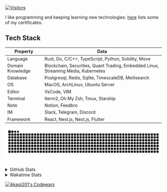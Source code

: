 <!-- markdownlint-disable MD041 MD010 MD033 -->
[![Visitors](https://api.visitorbadge.io/api/daily?path=Akagi201%2FAkagi201&label=Visitors%20Today&countColor=%2337d67a)](https://visitorbadge.io/status?path=Akagi201%2FAkagi201)

I like programming and keeping learning new technologies. [here](https://github.com/Akagi201/blockchain) lists some of my certificates.

## Tech Stack

| Property         	| Data                                                                               	|
|------------------	|------------------------------------------------------------------------------------	|
| Language         	| Rust, Go, C/C++, TypeScript, Python, Solidity, Move                                 |
| Domain Knowledge 	| Blockchain, Securities, Quant Trading, Embedded Linux, Streaming Media, Kubernetes 	|
| Database         	| Postgresql, Redis, Sqlite, TimescaleDB, Meilisearch                                 |
| OS               	| MacOS, ArchLinux, Ubuntu Server                                                     |
| Editor           	| VsCode, VIM                                                                        	|
| Terminal          | Iterm2, Oh My Zsh, Tmux, Starship                                                   |
| Note             	| Notion, Feedbro                                                                    	|
| IM               	| Slack, Telegram, Discord                                                            |
| Framework         | React, Nest.js, Next.js, Flutter                                                   	|

[![github contribution grid snake animation](https://raw.githubusercontent.com/Akagi201/Akagi201/output/github-contribution-grid-snake.svg#gh-light-mode-only)](https://github.com/Akagi201)

<details>
<summary>GitHub Stats</summary>
  <a href="https://github.com/Akagi201"><img alt="Profile Detail" src="https://raw.githubusercontent.com/Akagi201/Akagi201/master/profile-summary-card-output/dracula/0-profile-details.svg" /></a>
  <a href="https://github.com/Akagi201"><img alt="Github Stats" src="https://raw.githubusercontent.com/Akagi201/Akagi201/master/profile-summary-card-output/dracula/3-stats.svg" /></a>
  <a href="https://github.com/Akagi201"><img alt="Lang By Commits" src="https://raw.githubusercontent.com/Akagi201/Akagi201/master/profile-summary-card-output/dracula/2-most-commit-language.svg" /></a>
</details>

<details>
<summary>Wakatime Stats</summary>
<br>

<!--START_SECTION:waka-->

```txt
From: 29 June 2023 - To: 06 July 2023

Total Time: 63 hrs 54 mins

Other             55 hrs 9 mins   █████████████████████▓░░░   86.30 %
sh                4 hrs 5 mins    █▓░░░░░░░░░░░░░░░░░░░░░░░   06.41 %
Rust              1 hr 55 mins    ▓░░░░░░░░░░░░░░░░░░░░░░░░   03.01 %
Markdown          54 mins         ▒░░░░░░░░░░░░░░░░░░░░░░░░   01.42 %
TOML              45 mins         ▒░░░░░░░░░░░░░░░░░░░░░░░░   01.18 %
TypeScript        23 mins         ░░░░░░░░░░░░░░░░░░░░░░░░░   00.62 %
YAML              22 mins         ░░░░░░░░░░░░░░░░░░░░░░░░░   00.58 %
Go                7 mins          ░░░░░░░░░░░░░░░░░░░░░░░░░   00.20 %
Protocol Buffer   5 mins          ░░░░░░░░░░░░░░░░░░░░░░░░░   00.13 %
JSON              4 mins          ░░░░░░░░░░░░░░░░░░░░░░░░░   00.11 %
```

<!--END_SECTION:waka-->

</details>

<a href="https://www.codewars.com/users/Akagi201"><img alt="Akagi201's Codewars" src="https://www.codewars.com/users/Akagi201/badges/small"></a>
